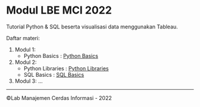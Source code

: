# Modul LBE MCI 2022

Tutorial Python & SQL beserta visualisasi data menggunakan Tableau.

Daftar materi:

1. Modul 1:
   - Python Basics : [Python Basics](https://github.com/Manajemen-Cerdas-Informasi/Modul-LBE-2022/tree/main/modul-python/python-basics)
2. Modul 2:
   - Python Libraries : [Python Libraries](https://github.com/Manajemen-Cerdas-Informasi/Modul-LBE-2022/tree/main/modul-python/python-libraries)
   - SQL Basics : [SQL Basics](https://github.com/Manajemen-Cerdas-Informasi/Modul-LBE-2022/tree/main/modul-sql)
3. Modul 3: ...

---

©Lab Manajemen Cerdas Informasi - 2022
